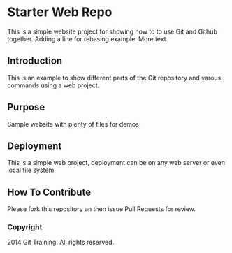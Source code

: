 # Starter Web Repo

This is a simple website project for 
showing how to to use Git and Github together.
Adding a line for rebasing example. More text.

## Introduction
This is an example to show different parts
of the Git repository and varous commands
using a web project.

## Purpose

Sample website with plenty of files for demos

## Deployment

This is a  simple web project, deployment
can be on any web server or even local file system.

## How To Contribute

Please fork this repository an then issue Pull Requests for review.

### Copyright
2014 Git Training. All rights reserved.